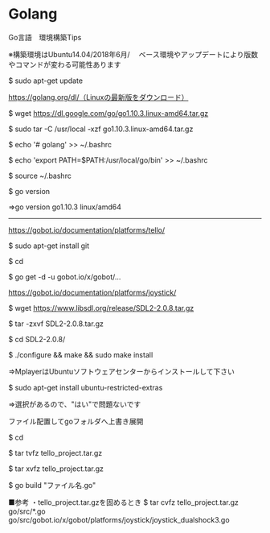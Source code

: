 # Golang
Go言語　環境構築Tips


※構築環境はUbuntu14.04/2018年6月/
　ベース環境やアップデートにより版数やコマンドが変わる可能性あります

$ sudo apt-get update

https://golang.org/dl/（Linuxの最新版をダウンロード）

$ wget https://dl.google.com/go/go1.10.3.linux-amd64.tar.gz

$ sudo tar -C /usr/local -xzf go1.10.3.linux-amd64.tar.gz

$ echo '# golang'                            >> ~/.bashrc

$ echo 'export PATH=$PATH:/usr/local/go/bin' >> ~/.bashrc

$ source ~/.bashrc

$ go version

⇒go version go1.10.3 linux/amd64

----
https://gobot.io/documentation/platforms/tello/

$ sudo apt-get install git

$ cd 

$ go get -d -u gobot.io/x/gobot/...

https://gobot.io/documentation/platforms/joystick/

$ wget https://www.libsdl.org/release/SDL2-2.0.8.tar.gz

$ tar -zxvf SDL2-2.0.8.tar.gz

$ cd SDL2-2.0.8/

$ ./configure && make && sudo make install

⇒MplayerはUbuntuソフトウェアセンターからインストールして下さい

$ sudo apt-get install ubuntu-restricted-extras

⇒選択があるので、"はい"で問題ないです

ファイル配置してgoフォルダへ上書き展開

$ cd

$ tar tvfz tello_project.tar.gz

$ tar xvfz tello_project.tar.gz

$ go build "ファイル名.go"


■参考
・tello_project.tar.gzを固めるとき
$ tar cvfz tello_project.tar.gz go/src/*.go go/src/gobot.io/x/gobot/platforms/joystick/joystick_dualshock3.go 
